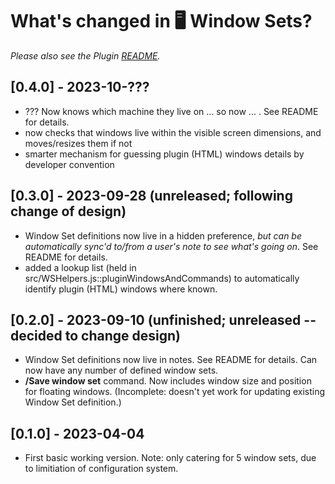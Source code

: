 # What's changed in 🖥️ Window Sets?
_Please also see the Plugin [README](https://github.com/NotePlan/plugins/blob/main/jgclark.WindowSets/README.md)._

## [0.4.0] - 2023-10-???
- ??? Now knows which machine they live on ... so now ... . See README for details.
- now checks that windows live within the visible screen dimensions, and moves/resizes them if not
- smarter mechanism for guessing plugin (HTML) windows details by developer convention

## [0.3.0] - 2023-09-28 (unreleased; following change of design)
- Window Set definitions now live in a hidden preference, _but can be automatically sync'd to/from a user's note to see what's going on_. See README for details.
- added a lookup list (held in src/WSHelpers.js::pluginWindowsAndCommands) to automatically identify plugin (HTML) windows where known.

## [0.2.0] - 2023-09-10 (unfinished; unreleased -- decided to change design)
- Window Set definitions now live in notes. See README for details. Can now have any number of defined window sets.
- **/Save window set** command. Now includes window size and position for floating windows. (Incomplete: doesn't yet work for updating existing Window Set definition.)

## [0.1.0] - 2023-04-04
- First basic working version. Note: only catering for 5 window sets, due to limitiation of configuration system.
